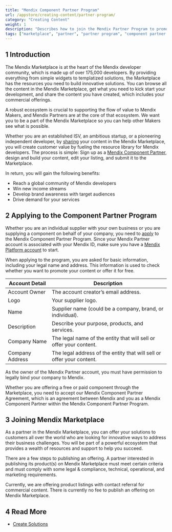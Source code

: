 ```yaml
---
title: "Mendix Component Partner Program"
url: /appstore/creating-content/partner-program/
category: "Creating Content"
weight: 1
description: "Describes how to join the Mendix Partner Program to promote your content in the Mendix Marketplace."
tags: ["marketplace", "partner", "partner program", "component partner program", "component"]
---
```


## 1 Introduction

The Mendix Marketplace is at the heart of the Mendix developer community, which is made up of over 175,000 developers. By providing everything from simple widgets to templatized solutions, the Marketplace has the resources you need to build innovative solutions. You can browse all the content in the Mendix Marketplace, get what you need to kick start your development, and share the content you have created, which includes your commercial offerings. 

A robust ecosystem is crucial to supporting the flow of value to Mendix Makers, and Mendix Partners are at the core of that ecosystem. We want you to be a part of the Mendix Marketplace so you can help other Makers see what is possible.

Whether you are an established ISV, an ambitious startup, or a pioneering independent developer, by [sharing](/appstore/general/share-app-store-content/) your content in the Mendix Marketplace, you will create customer value by fueling the resource library for Mendix developers. The process is simple: Sign up as a [Mendix Component Partner](https://www.mendix.com/partners/become-a-partner/component-partner/), design and build your content, edit your listing, and submit it to the Marketplace.

In return, you will gain the following benefits:

* Reach a global community of Mendix developers
* Win new income streams
* Develop brand awareness with target audiences
* Drive demand for your services

## 2 Applying to the Component Partner Program

Whether you are an individual supplier with your own business or you are supplying a component on behalf of your company, you need to [apply](https://www.mendix.com/partners/become-a-partner/component-partner/) to the Mendix Component Partner Program. Since your Mendix Partner account is associated with your Mendix ID, make sure you have a [Mendix Platform account](https://signup.mendix.com/) to start. 

When applying to the program, you are asked for basic information, including your legal name and address. This information is used to check whether you want to promote your content or offer it for free.

| Account Detail | Description |
| --- | --- |
| Account Owner | The account creator’s email address. |
| Logo | Your supplier logo. |
| Name | Supplier name (could be a company, brand, or individual). |
| Description | Describe your purpose, products, and services. |
| Company Name | The legal name of the entity that will sell or offer your content. |
| Company Address | The legal address of the entity that will sell or offer your content. |

As the owner of the Mendix Partner account, you must have permission to legally bind your company to Mendix.

Whether you are offering a free or paid component through the Marketplace, you need to accept our Mendix Component Partner Agreement, which is an agreement between Mendix and you as a Mendix Component Partner within the Mendix Component Partner Program.

## 3 Joining Mendix Marketplace 

As a partner in the Mendix Marketplace, you can offer your solutions to customers all over the world who are looking for innovative ways to address their business challenges. You will be part of a powerful ecosystem that provides a wealth of resources and support to help you succeed. 

There are a few steps to publishing an offering. A partner interested in publishing its product(s) on Mendix Marketplace must meet certain criteria and must comply with some legal & compliance, technical, operational, and marketing requirements.  

Currently, we are offering product listings with contact referral for commercial content. There is currently no fee to publish an offering on Mendix Marketplace. 

## 4 Read More

* [Create Solutions](/appstore/creating-content/sol-solutions-guide/)
